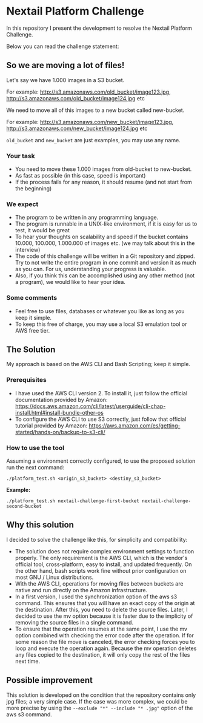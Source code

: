# Nextail Platform Challenge 

In this repository I present the development to resolve the Nextail Platform Challenge. 

Below you can read the challenge statement:

## So we are moving a lot of files!

Let's say we have 1.000 images in a S3 bucket.

For example: http://s3.amazonaws.com/old_bucket/image123.jpg, http://s3.amazonaws.com/old_bucket/image124.jpg etc

We need to move all of this images to a new bucket called new-bucket.

For example: http://s3.amazonaws.com/new_bucket/image123.jpg, http://s3.amazonaws.com/new_bucket/image124.jpg etc

`old_bucket` and `new_bucket` are just examples, you may use any name.

### Your task

- You need to move these 1.000 images from old-bucket to new-bucket.
- As fast as possible (in this case, speed is important)
- If the process fails for any reason, it should resume (and not start from the beginning)

### We expect

- The program to be written in any programming language. 
- The program is runnable in a UNIX-like environment, if it is easy for us to test, it would be great 
- To hear your thoughts on scalability and speed if the bucket contains 10.000, 100.000, 1.000.000 of images etc. (we may talk about this in the interview)
- The code of this challenge will be written in a Git repository and zipped. Try to not write the entire program in one commit and version it as much as you can. For us, understanding your progress is valuable.
- Also, if you think this can be accomplished using any other method (not a program), we would like to hear your idea.

### Some comments

- Feel free to use files, databases or whatever you like as long as you keep it simple.
- To keep this free of charge, you may use a local S3 emulation tool or AWS free tier. 

## The Solution

My approach is based on the AWS CLI and Bash Scripting; keep it simple.

### Prerequisites

- I have used the AWS CLI version 2. To install it, just follow the official documentation provided by Amazon: 
https://docs.aws.amazon.com/cli/latest/userguide/cli-chap-install.html#install-bundle-other-os
- To configure the AWS CLI to use S3 correctly, just follow that official tutorial provided by Amazon:
https://aws.amazon.com/es/getting-started/hands-on/backup-to-s3-cli/

### How to use the tool

Assuming a environment correctly configured, to use the proposed solution run the next command:

`./platform_test.sh <origin_s3_bucket> <destiny_s3_bucket>`

__Example:__

`./platform_test.sh nextail-challenge-first-bucket nextail-challenge-second-bucket`

## Why this solution
I decided to solve the challenge like this, for simplicity and compatibility: 

- The solution does not require complex environment settings to function properly. The only requirement is the AWS CLI, which is the vendor's official tool, cross-platform, easy to install, and updated frequently. On the other hand, bash scripts work fine without prior configuration on most GNU / Linux distributions.
- With the AWS CLI, operations for moving files between buckets are native and run directly on the Amazon infrastructure.
- In a first version, I used the synchronization option of the aws s3 command. This ensures that you will have an exact copy of the origin at the destination. After this, you need to delete the source files.
Later, I decided to use the mv option because it is faster due to the implicity of removing the source files in a single command.
- To ensure that the operation resumes at the same point, I use the mv option combined with checking the error code after the operation. If for some reason the file move is canceled, the error checking forces you to loop and execute the operation again. Because the mv operation deletes any files copied to the destination, it will only copy the rest of the files next time.

## Possible improvement
This solution is developed on the condition that the repository contains only jpg files; a very simple case. If the case was more complex, we could be more precise by using the `--exclude "*" --include "* .jpg"` option of the aws s3 command.
